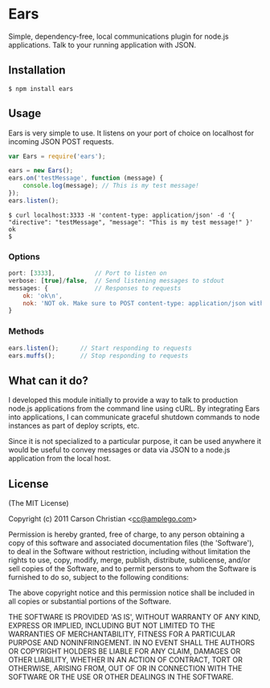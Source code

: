 # Ears

Simple, dependency-free, local communications plugin for node.js applications. Talk to your running application with JSON.

## Installation

	$ npm install ears

## Usage

Ears is very simple to use. It listens on your port of choice on localhost for incoming JSON POST requests.

````javascript
var Ears = require('ears');

ears = new Ears();
ears.on('testMessage', function (message) {
	console.log(message); // This is my test message!
});
ears.listen();
````

	$ curl localhost:3333 -H 'content-type: application/json' -d '{ "directive": "testMessage", "message": "This is my test message!" }'
	ok
	$

### Options

````javascript
port: [3333],			// Port to listen on
verbose: [true]/false,	// Send listening messages to stdout
messages: {				// Responses to requests
	ok: 'ok\n',
	nok: 'NOT ok. Make sure to POST content-type: application/json with a "directive" and a "message".\n'
}
````

### Methods

````javascript
ears.listen();		// Start responding to requests
ears.muffs();		// Stop responding to requests
````

## What can it do?

I developed this module initially to provide a way to talk to production node.js applications from the command line
using cURL. By integrating Ears into applications, I can communicate graceful shutdown commands to node instances
as part of deploy scripts, etc.

Since it is not specialized to a particular purpose, it can be used anywhere it would be useful to convey messages or data
via JSON to a node.js application from the local host.

## License 

(The MIT License)

Copyright (c) 2011 Carson Christian &lt;cc@amplego.com&gt;

Permission is hereby granted, free of charge, to any person obtaining
a copy of this software and associated documentation files (the
'Software'), to deal in the Software without restriction, including
without limitation the rights to use, copy, modify, merge, publish,
distribute, sublicense, and/or sell copies of the Software, and to
permit persons to whom the Software is furnished to do so, subject to
the following conditions:

The above copyright notice and this permission notice shall be
included in all copies or substantial portions of the Software.

THE SOFTWARE IS PROVIDED 'AS IS', WITHOUT WARRANTY OF ANY KIND,
EXPRESS OR IMPLIED, INCLUDING BUT NOT LIMITED TO THE WARRANTIES OF
MERCHANTABILITY, FITNESS FOR A PARTICULAR PURPOSE AND NONINFRINGEMENT.
IN NO EVENT SHALL THE AUTHORS OR COPYRIGHT HOLDERS BE LIABLE FOR ANY
CLAIM, DAMAGES OR OTHER LIABILITY, WHETHER IN AN ACTION OF CONTRACT,
TORT OR OTHERWISE, ARISING FROM, OUT OF OR IN CONNECTION WITH THE
SOFTWARE OR THE USE OR OTHER DEALINGS IN THE SOFTWARE.